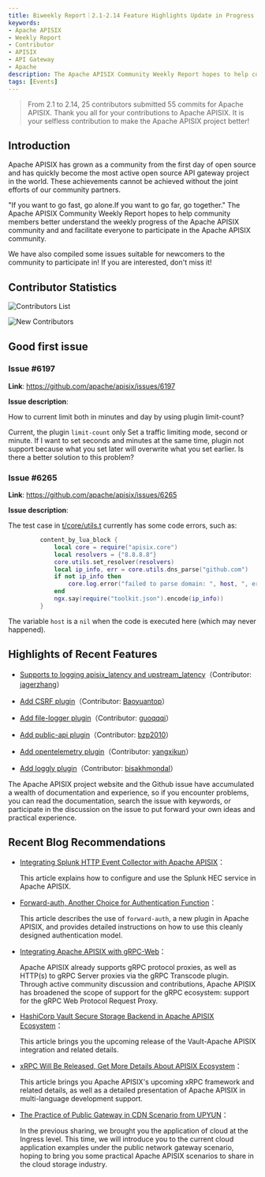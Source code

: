```yaml
---
title: Biweekly Report｜2.1-2.14 Feature Highlights Update in Progress
keywords:
- Apache APISIX
- Weekly Report
- Contributor
- APISIX
- API Gateway
- Apache
description: The Apache APISIX Community Weekly Report hopes to help community members better understand the weekly progress of the Apache APISIX community and and facilitate everyone to participate in the Apache APISIX community.
tags: [Events]
---
```


> From 2.1 to 2.14, 25 contributors submitted 55 commits for Apache APISIX. Thank you all for your contributions to Apache APISIX. It is your selfless contribution to make the Apache APISIX project better!

<!--truncate-->

## Introduction

Apache APISIX has grown as a community from the first day of open source and has quickly become the most active open source API gateway project in the world. These achievements cannot be achieved without the joint efforts of our community partners.

"If you want to go fast, go alone.If you want to go far, go together." The Apache APISIX Community Weekly Report hopes to help community members better understand the weekly progress of the Apache APISIX community and and facilitate everyone to participate in the Apache APISIX community.

We have also compiled some issues suitable for newcomers to the community to participate in! If you are interested, don't miss it!

## Contributor Statistics

![Contributors List](https://static.apiseven.com/202108/1644998110059-61e68900-b2cc-442d-a20e-a3b5dfbd072d.png)

![New Contributors](https://static.apiseven.com/202108/1644998110081-153dca10-ef36-47c7-8f99-e603af4a274d.png)

## Good first issue

### Issue #6197

**Link**: https://github.com/apache/apisix/issues/6197

**Issue description**:

How to current limit both in minutes and day by using plugin limit-count?

Current, the plugin `limit-count` only Set a traffic limiting mode, second or minute. If I want to set seconds and minutes at the same time, plugin not support because what you set later will overwrite what you set earlier. Is there a better solution to this problem?

### Issue #6265

**Link**: https://github.com/apache/apisix/issues/6265

**Issue description**:

The test case in [t/core/utils.t](https://github.com/apache/apisix/blob/ec0fc2ceaf04a20b0bd0ebdaad67296a1d3f621c/t/core/utils.t) currently has some code errors, such as:

```Lua
         content_by_lua_block { 
             local core = require("apisix.core") 
             local resolvers = {"8.8.8.8"} 
             core.utils.set_resolver(resolvers) 
             local ip_info, err = core.utils.dns_parse("github.com") 
             if not ip_info then 
                 core.log.error("failed to parse domain: ", host, ", error: ",err) 
             end 
             ngx.say(require("toolkit.json").encode(ip_info)) 
         } 
```

The variable `host` is a `nil` when the code is executed here (which may never happened).

## Highlights of Recent Features

- [Supports to logging apisix_latency and upstream_latency](https://github.com/apache/apisix/pull/6063)（Contributor: [jagerzhang](https://github.com/jagerzhang)）

- [Add CSRF plugin](https://github.com/apache/apisix/pull/5727)（Contributor: [Baoyuantop](https://github.com/Baoyuantop)）

- [Add file-logger plugin](https://github.com/apache/apisix/pull/5831)（Contributor: [guoqqqi](https://github.com/guoqqqi)）

- [Add public-api plugin](https://github.com/apache/apisix/pull/6145)（Contributor: [bzp2010](https://github.com/bzp2010)）

- [Add opentelemetry plugin](https://github.com/apache/apisix/pull/6119)（Contributor: [yangxikun](https://github.com/yangxikun)）

- [Add loggly plugin](https://github.com/apache/apisix/pull/6113)（Contributor: [bisakhmondal](https://github.com/bisakhmondal)）

The Apache APISIX project website and the Github issue have accumulated a wealth of documentation and experience, so if you encounter problems, you can read the documentation, search the issue with keywords, or participate in the discussion on the issue to put forward your own ideas and practical experience.

## Recent Blog Recommendations

- [Integrating Splunk HTTP Event Collector with Apache APISIX](https://apisix.apache.org/blog/2022/02/10/apisix-splunk-integration)：

  This article explains how to configure and use the Splunk HEC service in Apache APISIX.

- [Forward-auth, Another Choice for Authentication Function](https://apisix.apache.org/blog/2022/01/26/apisix-integrate-forward-auth-plugin)：

  This article describes the use of `forward-auth`, a new plugin in Apache APISIX, and provides detailed instructions on how to use this cleanly designed authentication model.

- [Integrating Apache APISIX with gRPC-Web](https://apisix.apache.org/blog/2022/01/25/apisix-grpc-web-integration)：

  Apache APISIX already supports gRPC protocol proxies, as well as HTTP(s) to gRPC Server proxies via the gRPC Transcode plugin. Through active community discussion and contributions, Apache APISIX has broadened the scope of support for the gRPC ecosystem: support for the gRPC Web Protocol Request Proxy.
  
- [HashiCorp Vault Secure Storage Backend in Apache APISIX Ecosystem](https://apisix.apache.org/blog/2022/01/21/apisix-hashicorp-vault-integration)：

  This article brings you the upcoming release of the Vault-Apache APISIX integration and related details.

- [xRPC Will Be Released, Get More Details About APISIX Ecosystem](https://apisix.apache.org/blog/2022/01/21/apisix-xrpc-details-and-miltilingual)：

  This article brings you Apache APISIX's upcoming xRPC framework and related details, as well as a detailed presentation of Apache APISIX in multi-language development support.

- [The Practice of Public Gateway in CDN Scenario from UPYUN](https://apisix.apache.org/blog/2022/01/20/upyun-public-gateway-usecase)：

  In the previous sharing, we brought you the application of cloud at the Ingress level. This time, we will introduce you to the current cloud application examples under the public network gateway scenario, hoping to bring you some practical Apache APISIX scenarios to share in the cloud storage industry.
